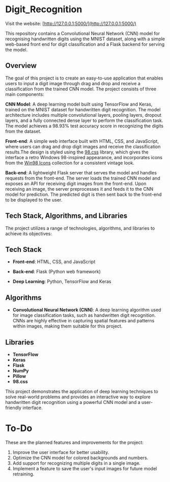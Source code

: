 # Digit_Recognition

Visit the website: [http://127.0.0.1:5000/](http://127.0.0.1:5000/)

This repository contains a Convolutional Neural Network (CNN) model for recognising handwritten digits using the MNIST dataset, along with a simple web-based front end for digit classification and a Flask backend for serving the model.

## **Overview**
The goal of this project is to create an easy-to-use application that enables users to input a digit image through drag and drop and receive a classification from the trained CNN model. The project consists of three main components:

**CNN Model**: A deep learning model built using TensorFlow and Keras, trained on the MNIST dataset for handwritten digit recognition. The model architecture includes multiple convolutional layers, pooling layers, dropout layers, and a fully connected dense layer to perform the classification task. The model achieves a 98.93% test accuracy score in recognizing the digits from the dataset.

**Front-end**: A simple web interface built with HTML, CSS, and JavaScript, where users can drag and drop digit images and receive the classification results.The design is styled using the [98.css](https://jdan.github.io/98.css/#table-view) library, which gives the interface a retro Windows 98-inspired appearance, and incorporates icons from the [Win98 Icons](https://win98icons.alexmeub.com/)
 collection for a consistent vintage look.

**Back-end**: A lightweight Flask server that serves the model and handles requests from the front-end. The server loads the trained CNN model and exposes an API for receiving digit images from the front-end. Upon receiving an image, the server preprocesses it and feeds it to the CNN model for prediction. The predicted digit is then sent back to the front-end to be displayed to the user.

## **Tech Stack, Algorithms, and Libraries**
The project utilizes a range of technologies, algorithms, and libraries to achieve its objectives:

## **Tech Stack**
* **Front-end**: HTML, CSS, and JavaScript

* **Back-end**: Flask (Python web framework)

* **Deep Learning**: Python, TensorFlow and Keras

## **Algorithms**
* **Convolutional Neural Network (CNN)**: A deep learning algorithm used for image classification tasks, such as handwritten digit recognition. CNNs are highly effective in capturing spatial features and patterns within images, making them suitable for this project.

## **Libraries**
* **TensorFlow**
* **Keras**
* **Flask**
* **NumPy**
* **Pillow**
* **98.css**

This project demonstrates the application of deep learning techniques to solve real-world problems and provides an interactive way to explore handwritten digit recognition using a powerful CNN model and a user-friendly interface.

# To-Do

These are the planned features and improvements for the project:

1. Improve the user interface for better usability.
2. Optimize the CNN model for colored backgrounds and numbers.
3. Add support for recognizing multiple digits in a single image.
4. Implement a feature to save the user's input images for future model retraining.



